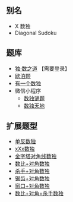 ## 别名
- X 数独
- Diagonal Sudoku

## 题库
- [独·数之道](http://www.sudokufans.org.cn/lx/game.index.php?type=x) 【需要登录】
- [欧泊颗](https://www.oubk.com/sudoku/sudoku-3x3-1.html?level=5)
- [有一个数独](https://shudu.one/x-sudoku.php)
- 微信小程序
    - [数独谜题](#小程序://数独谜题/5EMzvlmHZpwu0Pl)
    - [数独天地](#小程序://数独天地/YBEeJaP6IJVoipx)

## 扩展题型
- [单反数独](../单反数独.md)
- [xXx数独](../xXx数独.md)
- [金字塔对角线数独](金字塔对角线数独.md)
- [数比+对角数独](../../../混合类/数比+对角数独.md)
- [杀手+对角数独](../../../混合类/杀手+对角数独.md)
- [锯齿+对角数独](../../../混合类/锯齿+对角数独.md)
- [窗口+对角数独](../../../混合类/窗口+对角数独.md)
- [数比+对角+杀手数独](../../../混合类/数比+对角+杀手数独.md)